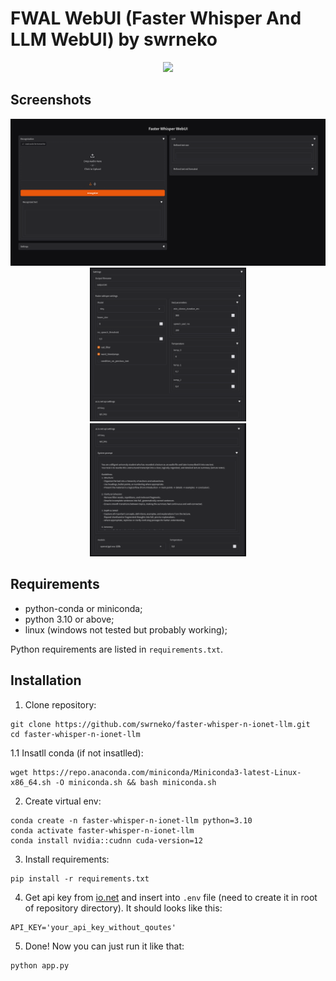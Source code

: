# FWAL WebUI (Faster Whisper And LLM WebUI) by swrneko

<div align="center">
  <img src="https://count.getloli.com/get/@swrneko-faster-whisper-llm?theme=rule34"/>
</div>

## Screenshots
<div align="center">
  <div>
    <img src="src/1.png" style="object-fit: cover;"/>
  </div>
  <div style="align-items: center;">
    <img src="src/2.png" style="width: 49.7%; object-fit: cover;"/>
    <img src="src/3.png" style="width: 49.7%; object-fit: cover;"/>
  </div>
</div>


## Requirements
  - python-conda or miniconda;
  - python 3.10 or above;
  - linux (windows not tested but probably working);

  Python requirements are listed in `requirements.txt`.

## Installation
1. Clone repository:
  ```
  git clone https://github.com/swrneko/faster-whisper-n-ionet-llm.git
  cd faster-whisper-n-ionet-llm
  ```

1.1 Insatll conda (if not insatlled):
  ```
  wget https://repo.anaconda.com/miniconda/Miniconda3-latest-Linux-x86_64.sh -O miniconda.sh && bash miniconda.sh 
  ```

2. Create virtual env:
  ```
  conda create -n faster-whisper-n-ionet-llm python=3.10
  conda activate faster-whisper-n-ionet-llm
  conda install nvidia::cudnn cuda-version=12
  ```

3. Install requirements:
  ```
  pip install -r requirements.txt
  ```

4. Get api key from [io.net](https://ai.io.net/ai/api-keys) and insert into `.env` file (need to create it in root of repository directory).
It should looks like this:
  ```
  API_KEY='your_api_key_without_qoutes'  
  ```

5. Done! Now you can just run it like that:
  ```shell
  python app.py
  ```
